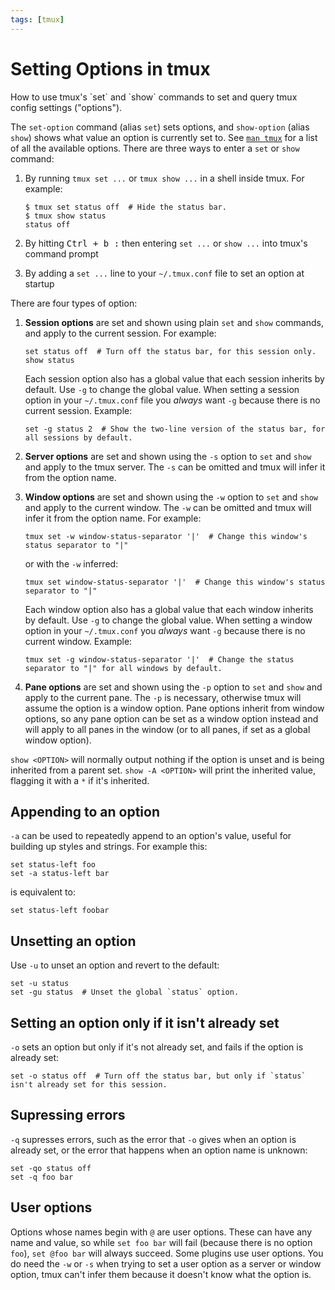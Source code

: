 ```yaml
---
tags: [tmux]
---
```


Setting Options in tmux
=======================

<p class="lead" markdown="1">
How to use tmux's `set` and `show` commands to set and query tmux config settings ("options").
</p>

The `set-option` command (alias `set`) sets options, and `show-option` (alias `show`) shows what value an option is currently set to.
See [`man tmux`](http://manpages.ubuntu.com/manpages/focal/man1/tmux.1.html#options) for a list of all the available options.
There are three ways to enter a `set` or `show` command:

1. By running `tmux set ...` or `tmux show ...` in a shell inside tmux.
   For example:
   
   ```terminal
   $ tmux set status off  # Hide the status bar.
   $ tmux show status
   status off
   ```

2. By hitting <kbd><kbd><kbd>Ctrl</kbd> + <kbd>b</kbd></kbd> <kbd>:</kbd></kbd> then entering `set ...` or `show ...` into tmux's command prompt

3. By adding a `set ...` line to your `~/.tmux.conf` file to set an option at startup

There are four types of option:

1. **Session options** are set and shown using plain `set` and `show` commands, and apply to the current session. For example:

   ```
   set status off  # Turn off the status bar, for this session only.
   show status
   ```

   Each session option also has a global value that each session inherits by default. Use `-g` to change the global value. When setting a session option in your
   `~/.tmux.conf` file you _always_ want `-g` because there is no current session. Example:
   
   ```
   set -g status 2  # Show the two-line version of the status bar, for all sessions by default.
   ```

2. **Server options** are set and shown using the `-s` option to `set` and `show` and apply to the tmux server. The `-s` can be omitted and tmux will infer it from
   the option name.

3. **Window options** are set and shown using the `-w` option to `set` and `show` and apply to the current window. The `-w` can be omitted and tmux will infer it
   from the option name. For example:

   ```
   tmux set -w window-status-separator '|'  # Change this window's status separator to "|"
   ```
   
   or with the `-w` inferred:
   
   ```
   tmux set window-status-separator '|'  # Change this window's status separator to "|"
   ```
   
   Each window option also has a global value that each window inherits by default. Use `-g` to change the global value. When setting a window option in your
   `~/.tmux.conf` you _always_ want `-g` because there is no current window. Example:

   ```
   tmux set -g window-status-separator '|'  # Change the status separator to "|" for all windows by default.
   ```

4. **Pane options** are set and shown using the `-p` option to `set` and `show` and apply to the current pane. The `-p` is necessary, otherwise tmux will assume
   the option is a window option. Pane options inherit from window options, so any pane option can be set as a window option instead and will apply to all panes in
   the window (or to all panes, if set as a global window option).

`show <OPTION>` will normally output nothing if the option is unset and is being inherited from a parent set.
`show -A <OPTION>` will print the inherited value, flagging it with a `*` if it's inherited.

## Appending to an option

`-a` can be used to repeatedly append to an option's value, useful for building up styles and strings. For example this:

    set status-left foo
    set -a status-left bar
                   
is equivalent to:

    set status-left foobar

## Unsetting an option

Use `-u` to unset an option and revert to the default:

    set -u status
    set -gu status  # Unset the global `status` option.

## Setting an option only if it isn't already set

`-o` sets an option but only if it's not already set, and fails if the option is already set:

    set -o status off  # Turn off the status bar, but only if `status` isn't already set for this session.

## Supressing errors

`-q` supresses errors, such as the error that `-o` gives when an option is already set, or the error that happens when an option name is unknown:

    set -qo status off
    set -q foo bar

## User options

Options whose names begin with `@` are user options. These can have any name and value, so while `set foo bar` will fail (because there is no option `foo`),
`set @foo bar` will always succeed. Some plugins use user options. You do need the `-w` or `-s` when trying to set a user option as a server or window option,
tmux can't infer them because it doesn't know what the option is.
